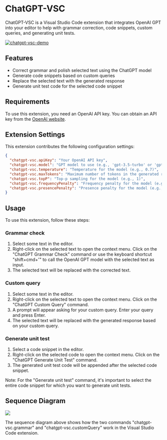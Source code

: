 # ChatGPT-VSC

ChatGPT-VSC is a Visual Studio Code extension that integrates OpenAI GPT into your editor to help with grammar correction, code snippets, custom queries, and generating unit tests.

[![chatgpt-vsc-demo](https://img.youtube.com/vi/1Hj7P0RO6jo/0.jpg)](https://www.youtube.com/watch?v=1Hj7P0RO6jo)

## Features

- Correct grammar and polish selected text using the ChatGPT model
- Generate code snippets based on custom queries
- Replace the selected text with the generated response
- Generate unit test code for the selected code snippet

## Requirements

To use this extension, you need an OpenAI API key. You can obtain an API key from the [OpenAI website](https://platform.openai.com/account/api-keys).

## Extension Settings

This extension contributes the following configuration settings:

```json
{
  "chatgpt-vsc.apiKey": "Your OpenAI API key",
  "chatgpt-vsc.model": "GPT model to use (e.g., 'gpt-3.5-turbo' or 'gpt-3.5-turbo-0301')",
  "chatgpt-vsc.temperature": "Temperature for the model (e.g., 0.7)",
  "chatgpt-vsc.maxTokens": "Maximum number of tokens in the generated response (e.g., 2000)",
  "chatgpt-vsc.topP": "Top-p sampling for the model (e.g., 1)",
  "chatgpt-vsc.frequencyPenalty": "Frequency penalty for the model (e.g., 1.3)",
  "chatgpt-vsc.presencePenalty": "Presence penalty for the model (e.g., 1.3)"
}
```

## Usage

To use this extension, follow these steps:

### Grammar check

1. Select some text in the editor.
2. Right-click on the selected text to open the context menu. Click on the "ChatGPT Grammar Check" command or use the keyboard shortcut "shift+cmd+'" to call the OpenAI GPT model with the selected text as input.
3. The selected text will be replaced with the corrected text.

### Custom query

1. Select some text in the editor.
2. Right-click on the selected text to open the context menu. Click on the "ChatGPT Custom Query" command.
3. A prompt will appear asking for your custom query. Enter your query and press Enter.
4. The selected text will be replaced with the generated response based on your custom query.

### Generate unit test

1. Select a code snippet in the editor.
2. Right-click on the selected code to open the context menu. Click on the "ChatGPT Generate Unit Test" command.
3. The generated unit test code will be appended after the selected code snippet.

Note: For the "Generate unit test" command, it's important to select the entire code snippet for which you want to generate unit tests.

## Sequence Diagram

[![](https://mermaid.ink/img/eyJjb2RlIjoic2VxdWVuY2VEaWFncmFtXG4gICAgcGFydGljaXBhbnQgVXNlclxuICAgIHBhcnRpY2lwYW50IEV4dGVuc2lvblxuICAgIHBhcnRpY2lwYW50IENoYXRHUFRcblxuICAgIFVzZXItPj5FeHRlbnNpb246IGNoYXRncHQtdnNjLmdyYW1tYXIgY29tbWFuZFxuICAgIGFjdGl2YXRlIEV4dGVuc2lvblxuICAgIEV4dGVuc2lvbi0-PkNoYXRHUFQ6IHByb2Nlc3NTZWxlY3RlZFRleHQoYXBpS2V5LCBncmFtbWFyUHJvbXB0KVxuICAgIGFjdGl2YXRlIENoYXRHUFRcbiAgICBDaGF0R1BULS0-PkV4dGVuc2lvbjogY29ycmVjdGVkVGV4dFxuICAgIGRlYWN0aXZhdGUgQ2hhdEdQVFxuICAgIEV4dGVuc2lvbi0-PlVzZXI6IFJlcGxhY2Ugc2VsZWN0ZWQgdGV4dCB3aXRoIGNvcnJlY3RlZFRleHRcbiAgICBkZWFjdGl2YXRlIEV4dGVuc2lvblxuXG4gICAgVXNlci0-PkV4dGVuc2lvbjogY2hhdGdwdC12c2MuY3VzdG9tUXVlcnkgY29tbWFuZFxuICAgIGFjdGl2YXRlIEV4dGVuc2lvblxuICAgIEV4dGVuc2lvbi0-PlVzZXI6IFJlcXVlc3QgY3VzdG9tIHF1ZXJ5XG4gICAgVXNlci0-PkV4dGVuc2lvbjogUHJvdmlkZSBjdXN0b20gcXVlcnlcbiAgICBFeHRlbnNpb24tPj5DaGF0R1BUOiBwcm9jZXNzU2VsZWN0ZWRUZXh0KGFwaUtleSwgY3VzdG9tUXVlcnlQcm9tcHQpXG4gICAgYWN0aXZhdGUgQ2hhdEdQVFxuICAgIENoYXRHUFQtLT4-RXh0ZW5zaW9uOiByZXNwb25zZVRleHRcbiAgICBkZWFjdGl2YXRlIENoYXRHUFRcbiAgICBFeHRlbnNpb24tPj5Vc2VyOiBSZXBsYWNlIHNlbGVjdGVkIHRleHQgd2l0aCByZXNwb25zZVRleHRcbiAgICBkZWFjdGl2YXRlIEV4dGVuc2lvblxuIiwibWVybWFpZCI6eyJ0aGVtZSI6ImRlZmF1bHQifSwidXBkYXRlRWRpdG9yIjpmYWxzZX0)](https://mermaid-js.github.io/docs/mermaid-live-editor-beta/#/edit/eyJjb2RlIjoic2VxdWVuY2VEaWFncmFtXG4gICAgcGFydGljaXBhbnQgVXNlclxuICAgIHBhcnRpY2lwYW50IEV4dGVuc2lvblxuICAgIHBhcnRpY2lwYW50IENoYXRHUFRcblxuICAgIFVzZXItPj5FeHRlbnNpb246IGNoYXRncHQtdnNjLmdyYW1tYXIgY29tbWFuZFxuICAgIGFjdGl2YXRlIEV4dGVuc2lvblxuICAgIEV4dGVuc2lvbi0-PkNoYXRHUFQ6IHByb2Nlc3NTZWxlY3RlZFRleHQoYXBpS2V5LCBncmFtbWFyUHJvbXB0KVxuICAgIGFjdGl2YXRlIENoYXRHUFRcbiAgICBDaGF0R1BULS0-PkV4dGVuc2lvbjogY29ycmVjdGVkVGV4dFxuICAgIGRlYWN0aXZhdGUgQ2hhdEdQVFxuICAgIEV4dGVuc2lvbi0-PlVzZXI6IFJlcGxhY2Ugc2VsZWN0ZWQgdGV4dCB3aXRoIGNvcnJlY3RlZFRleHRcbiAgICBkZWFjdGl2YXRlIEV4dGVuc2lvblxuXG4gICAgVXNlci0-PkV4dGVuc2lvbjogY2hhdGdwdC12c2MuY3VzdG9tUXVlcnkgY29tbWFuZFxuICAgIGFjdGl2YXRlIEV4dGVuc2lvblxuICAgIEV4dGVuc2lvbi0-PlVzZXI6IFJlcXVlc3QgY3VzdG9tIHF1ZXJ5XG4gICAgVXNlci0-PkV4dGVuc2lvbjogUHJvdmlkZSBjdXN0b20gcXVlcnlcbiAgICBFeHRlbnNpb24tPj5DaGF0R1BUOiBwcm9jZXNzU2VsZWN0ZWRUZXh0KGFwaUtleSwgY3VzdG9tUXVlcnlQcm9tcHQpXG4gICAgYWN0aXZhdGUgQ2hhdEdQVFxuICAgIENoYXRHUFQtLT4-RXh0ZW5zaW9uOiByZXNwb25zZVRleHRcbiAgICBkZWFjdGl2YXRlIENoYXRHUFRcbiAgICBFeHRlbnNpb24tPj5Vc2VyOiBSZXBsYWNlIHNlbGVjdGVkIHRleHQgd2l0aCByZXNwb25zZVRleHRcbiAgICBkZWFjdGl2YXRlIEV4dGVuc2lvblxuIiwibWVybWFpZCI6eyJ0aGVtZSI6ImRlZmF1bHQifSwidXBkYXRlRWRpdG9yIjpmYWxzZX0)

The sequence diagram above shows how the two commands "chatgpt-vsc.grammar" and "chatgpt-vsc.customQuery" work in the Visual Studio Code extension.
